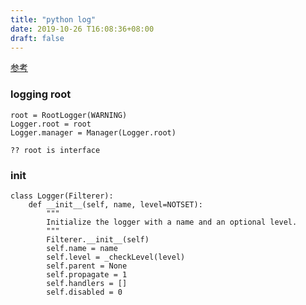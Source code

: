 ```yaml
---
title: "python log"
date: 2019-10-26 T16:08:36+08:00
draft: false
---
```


[参考](https://juejin.im/post/5bc2bd3a5188255c94465d31)

### logging root

    root = RootLogger(WARNING)
    Logger.root = root
    Logger.manager = Manager(Logger.root)

    ?? root is interface
    
### init
```
class Logger(Filterer):
    def __init__(self, name, level=NOTSET):
        """
        Initialize the logger with a name and an optional level.
        """
        Filterer.__init__(self)
        self.name = name
        self.level = _checkLevel(level)
        self.parent = None
        self.propagate = 1
        self.handlers = []
        self.disabled = 0
```